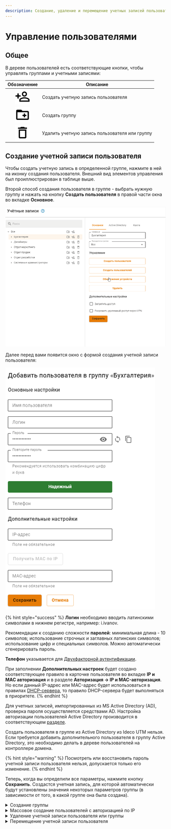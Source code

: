 ```yaml
---
description: Создание, удаление и перемещение учетных записей пользователей.
---
```


# Управление пользователями

## Общее

В дереве пользователей есть соответствующие кнопки, чтобы управлять группами и учетными записями:

|                                    Обозначение                                   | Описание                                       |
| :------------------------------------------------------------------------------: | ---------------------------------------------- |
| ![mdiaccountplusoutline.svg](../../../.gitbook/assets/mdiaccountplusoutline.svg) | Создать учетную запись пользователя            |
|  ![mdifolderplusoutline.svg](../../../.gitbook/assets/mdifolderplusoutline.svg)  | Создать группу                                 |
|      ![mdideleteoutline.svg](../../../.gitbook/assets/mdideleteoutline.svg)      | Удалить учетную запись пользователя или группу |

## Создание учетной записи пользователя

Чтобы создать учетную запись в определенной группе, нажмите в ней на иконку создания пользователя. Внешний вид элементов управления был проиллюстрирован в таблице выше.

Второй способ создания пользователя в группе - выбрать нужную группу и нажать на кнопку **Создать пользователя** в правой части окна во вкладке **Основное**.

![](../../../.gitbook/assets/add-user1.gif)

Далее перед вами появится окно с формой создания учетной записи пользователя:

![](../../../.gitbook/assets/userrr1.png)

{% hint style="success" %}
**Логин** необходимо вводить латинскими символами в нижнем регистре, например: i.ivanov. 

Рекомендации к созданию сложности **паролей**: минимальная длина - 10 символов; использование строчных и заглавных латинских символов; использование цифр и специальных символов. Можно автоматически сгенерировать пароль. 

**Телефон** указывается для [Двухфакторной аутентификации](../two-factor-authentication.md).

При заполнении **Дополнительных настроек** будет создано соответствующее правило в карточке пользователя во вкладке **IP и MAC авторизация** и в разделе **Авторизация -> IP и MAC-авторизация**. \
Но если данный IP-адрес или MAC-адрес будет использоваться в правилах [DHCP-сервера](../../services/dhcp.md), то правило DHCP-сервера будет выполняться в приоритете.
{% endhint %}

Для учетных записей, импортированных из MS Active Directory (AD), проверка пароля осуществляется средствами AD. Настройка авторизации пользователей Active Directory производится в соответствующем [разделе](../active-directory/active-directory-user-authorization.md).

Создать пользователя в группе из Active Directory из Ideco UTM нельзя. Если требуется добавить дополнительного пользователя в группу Active Directory, это необходимо делать в дереве пользователей на контроллере домена.

{% hint style="warning" %}
Посмотреть или восстановить пароль учетной записи пользователя нельзя, допускается только его изменение.
{% endhint %}

Теперь, когда вы определили все параметры, нажмите кнопку **Сохранить**. Создастся учетная запись, для которой автоматически будут установлены значения некоторых параметров группы (в зависимости от того, в какой группе она была создана).

<details>

<summary>Создание группы</summary>

Для создания группы нужно нажать на соответствующий элемент управления, который находятся справа от названия группы (вы можете создать как группу в корне дерева, так и дочернюю).

Откроется окно, в котором вам нужно будет указать название новой группы и нажать кнопку **Сохранить**. Пример добавления группы приведен ниже:

<img src="../../../.gitbook/assets/add-group.gif" alt="" data-size="original">

</details>

<details>

<summary>Массовое создание пользователей с авторизацией по IP</summary>

Возможно массовое создание пользователей для их авторизации по IP. Подробнее об этом можно прочитать в [статье](../authorization/ip-and-mac-authorization/ip.md), посвященной этому типу авторизации.

Либо можно воспользоваться [поиском устройств](../device-discovery.md) для их автоматического создания при попытке выхода в сеть Интернет.

</details>

<details>

<summary>Удаление учетной записи пользователя или группы</summary>

Для удаления учетной записи пользователя необходимо навести курсор на пользователя и нажать на соответствующий элемент управления. Также можно выбрать нужного вам пользователя и нажать на кнопку **Удалить** на вкладке **Основное**.

![](../../../.gitbook/assets/add-user2.gif)

Удаление группы осуществляется аналогичным образом.

</details>

<details>

<summary>Перемещение учетной записи пользователя</summary>

Чтобы переместить учетную запись пользователя в другую группу, выделите этого пользователя и на вкладке **Основное** найдите поле **Находится в группе**. Из выпадающего списка выберите группу, в которую надо переместить пользователя, и нажмите на кнопку **Сохранить**.

![](../../../.gitbook/assets/add-user3.gif)

</details>
